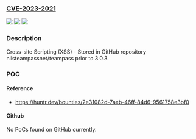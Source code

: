 ### [CVE-2023-2021](https://cve.mitre.org/cgi-bin/cvename.cgi?name=CVE-2023-2021)
![](https://img.shields.io/static/v1?label=Product&message=nilsteampassnet%2Fteampass&color=blue)
![](https://img.shields.io/static/v1?label=Version&message=%3C%203.0.3%20&color=brighgreen)
![](https://img.shields.io/static/v1?label=Vulnerability&message=CWE-79%20Improper%20Neutralization%20of%20Input%20During%20Web%20Page%20Generation%20('Cross-site%20Scripting')&color=brighgreen)

### Description

Cross-site Scripting (XSS) - Stored in GitHub repository nilsteampassnet/teampass prior to 3.0.3.

### POC

#### Reference
- https://huntr.dev/bounties/2e31082d-7aeb-46ff-84d6-9561758e3bf0

#### Github
No PoCs found on GitHub currently.

